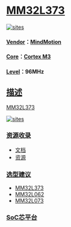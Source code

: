 ﻿# [MM32L373](https://github.com/SoCXin/MM32L373)

[![sites](http://182.61.61.133/link/resources/SoC.png)](http://www.SoC.Xin)

#### [Vendor](https://github.com/SoCXin/Vendor)：[MindMotion](http://www.mindmotion.com.cn/)
#### [Core](https://github.com/SoCXin/Cortex)：[Cortex M3](https://github.com/SoCXin/CM3)
#### [Level](https://github.com/SoCXin/Level)：96MHz

## [描述](https://github.com/SoCXin/MM32L373/wiki)

[MM32L373](https://github.com/SoCXin/MM32L373)

[![sites](docs/MM32L373.png)](https://github.com/SoCXin/MM32L373)


### [资源收录](https://github.com/SoCXin/MM32L373)

* [文档](docs/)
* [资源](src/)

### [选型建议](https://github.com/SoCXin)

* [MM32L373](https://github.com/SoCXin/MM32L373)
* [MM32L062](https://github.com/SoCXin/MM32L062)
* [MM32L073](https://github.com/SoCXin/MM32L073)

###  [SoC芯平台](http://www.SoC.Xin)

